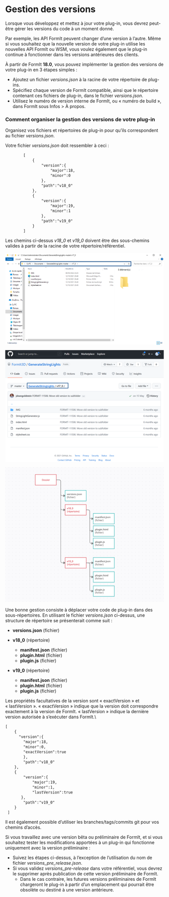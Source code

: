 # Gestion des versions

Lorsque vous développez et mettez à jour votre plug-in, vous devrez peut-être gérer les versions du code à un moment donné.

Par exemple, les API FormIt peuvent changer d’une version à l’autre. Même si vous souhaitez que la nouvelle version de votre plug-in utilise les nouvelles API FormIt ou WSM, vous voulez également que le plug-in continue à fonctionner dans les versions antérieures des clients.

À partir de FormIt **18.0**, vous pouvez implémenter la gestion des versions de votre plug-in en 3 étapes simples :

* Ajoutez un fichier _versions.json_ à la racine de votre répertoire de plug-ins.
* Spécifiez chaque version de FormIt compatible, ainsi que le répertoire contenant ces fichiers de plug-in, dans le fichier _versions.json_.
* Utilisez le numéro de version interne de FormIt, ou « numéro de build », dans FormIt sous Infos > À propos.



### Comment organiser la gestion des versions de votre plug-in

Organisez vos fichiers et répertoires de plug-in pour qu’ils correspondent au fichier _versions.json_.

Votre fichier _versions.json_ doit ressembler à ceci :

```
        [
            {
                "version":{
                    "major":18,
                    "minor":0
                },
                "path":"v18_0"
            },
            {
                "version":{
                    "major":19,
                    "minor":1
                },
                "path":"v19_0"
            }
        ]

```

Les chemins ci-dessus _v18\_0_ et _v19\_0_ doivent être des sous-chemins valides à partir de la racine de votre répertoire/référentiel.

![](../../../.gitbook/assets/i1.png)

![](../../../.gitbook/assets/i2.png)

![](../../../.gitbook/assets/i3.png)

Une bonne gestion consiste à déplacer votre code de plug-in dans des sous-répertoires. En utilisant le fichier _versions.json_ ci-dessus, une structure de répertoire se présenterait comme suit :

* **versions.json** (fichier)
* **v18\_0** (répertoire)

   * **manifest.json** (fichier)
   * **plugin.html** (fichier)
   * **plugin.js** (fichier)


* **v19\_0** (répertoire)
   * **manifest.json** (fichier)
   * **plugin.html** (fichier)
   * **plugin.js** (fichier)

Les propriétés facultatives de la version sont « exactVersion » et « lastVersion ». « exactVersion » indique que la version doit correspondre exactement à la version de FormIt. « lastVersion » indique la dernière version autorisée à s’exécuter dans FormIt.\


```
[
    {
      "version":{
        "major":18,
        "minor":0,
        "exactVersion":true
        },
        "path":"v18_0"
    },
    {
        "version":{
            "major":19,
            "minor":1,
            "lastVersion":true
       },
        "path":"v19_0"
    }
 ]
```

Il est également possible d’utiliser les branches/tags/commits git pour vos chemins d’accès.

Si vous travaillez avec une version bêta ou préliminaire de FormIt, et si vous souhaitez tester les modifications apportées à un plug-in qui fonctionne uniquement avec la version préliminaire :

* Suivez les étapes ci-dessus, à l’exception de l’utilisation du nom de fichier _versions\_pre_release.json_.
* Si vous validez _versions\_pre-release_ dans votre référentiel, vous devrez le supprimer après publication de cette version préliminaire de FormIt.
   * Dans le cas contraire, les futures versions préliminaires de FormIt chargeront le plug-in à partir d’un emplacement qui pourrait être obsolète ou destiné à une version antérieure.
